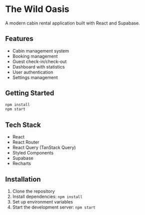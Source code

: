 # The Wild Oasis

A modern cabin rental application built with React and Supabase.

## Features

-   Cabin management system
-   Booking management
-   Guest check-in/check-out
-   Dashboard with statistics
-   User authentication
-   Settings management

## Getting Started

```bash
npm install
npm start
```

## Tech Stack

-   React
-   React Router
-   React Query (TanStack Query)
-   Styled Components
-   Supabase
-   Recharts

## Installation

1. Clone the repository
2. Install dependencies: `npm install`
3. Set up environment variables
4. Start the development server: `npm start`
